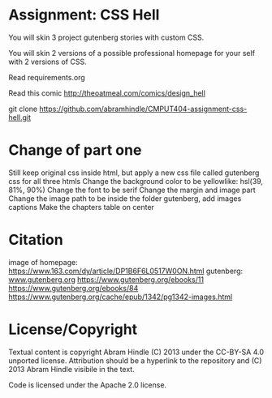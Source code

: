 Assignment: CSS Hell
====================

You will skin 3 project gutenberg stories with custom CSS.

You will skin 2 versions of a possible professional homepage for your
self with 2 versions of CSS.

Read requirements.org

Read this comic http://theoatmeal.com/comics/design_hell

git clone https://github.com/abramhindle/CMPUT404-assignment-css-hell.git

Change of part one
==================
Still keep original css inside html, but apply a new css file called gutenberg css for all three htmls
Change the background color to be yellowlike: hsl(39, 81%, 90%)
Change the font to be serif
Change the margin and image part
Change the image path to be inside the folder gutenberg, add images captions
Make the chapters table on center

Citation
========
image of homepage:
https://www.163.com/dy/article/DP1B6F6L0517W0ON.html
gutenberg:
www.gutenberg.org
https://www.gutenberg.org/ebooks/11
https://www.gutenberg.org/ebooks/84
https://www.gutenberg.org/cache/epub/1342/pg1342-images.html

License/Copyright
=================

Textual content is copyright Abram Hindle (C) 2013 under the CC-BY-SA
4.0 unported license. Attribution should be a hyperlink to the
repository and (C) 2013 Abram Hindle visibile in the text.

Code is licensed under the Apache 2.0 license.


